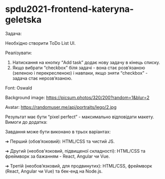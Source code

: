 # spdu2021-frontend-kateryna-geletska
 
Задача:

Необхідно створити ToDo List UI.

Реалізувати:
1. Натискання на кнопку “Add task” додає нову задачу в кінець списку.
2. Якщо вибрати “checkbox” біля задачі - вона стає розв’язаною (зеленою і
перекресленою) і навпаки, якщо зняти “checkbox” - задача стає
нерозв’язаною.

Font: Oswald

Background image: https://picsum.photos/320/200?random=1&blur=2

Avatar: https://randomuser.me/api/portraits/lego/2.jpg

Результат має бути “pixel perfect” - максимально відповідати макету.
Вимоги до додатка:

Завдання може бути виконано в трьох варіантах:

➔ Перший (обов’язковий): HTML/CSS та чистий JS.

➔ Другий (необов'язковий, підвищеної складності): HTML/CSS та фреймворк
за бажанням - React, Angular чи Vue.

➔ Третій (необов’язковий, для продвинутих): HTML/CSS, фреймворк (React,
Angular чи Vue) та бек-енд на Node.js.
